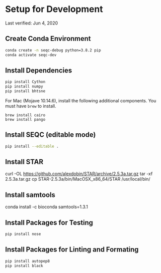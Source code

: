 # Setup for Development

Last verified: Jun 4, 2020

## Create Conda Environment

```bash
conda create -n seqc-debug python=3.8.2 pip
conda activate seqc-dev
```

## Install Dependencies

```bash
pip install Cython
pip install numpy
pip install bhtsne
```

For Mac (Mojave 10.14.6), install the following additional components. You must have `brew` to install.

```
brew install cairo
brew install pango
```

## Install SEQC (editable mode)

```bash
pip install --editable .
```

## Install STAR

curl -OL https://github.com/alexdobin/STAR/archive/2.5.3a.tar.gz
tar -xf 2.5.3a.tar.gz
cp STAR-2.5.3a/bin/MacOSX_x86_64/STAR /usr/local/bin/

## Install samtools

conda install -c bioconda samtools=1.3.1

## Install Packages for Testing

```bash
pip install nose
```

## Install Packages for Linting and Formating

```bash
pip install autopep8
pip install black
```

